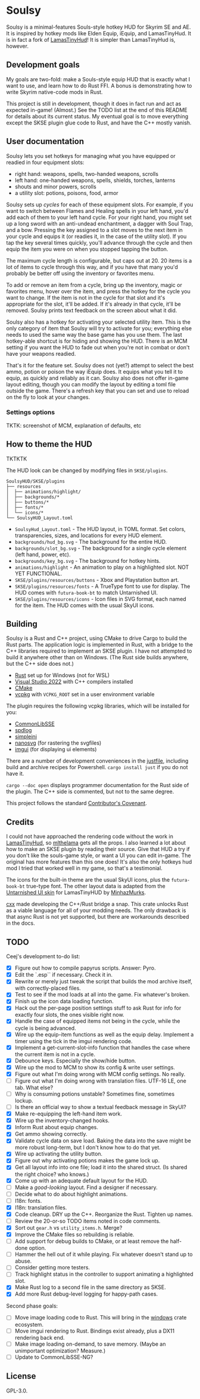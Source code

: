 # Soulsy

Soulsy is a minimal-features Souls-style hotkey HUD for Skyrim SE and AE. It is inspired by hotkey mods like Elden Equip, iEquip, and LamasTinyHud. It is in fact a fork of [LamasTinyHud](https://github.com/mlthelama/LamasTinyHUD)! It is simpler than LamasTinyHud is, however.

## Development goals

My goals are two-fold: make a Souls-style equip HUD that is exactly what I want to use, and learn how to do Rust FFI. A bonus is demonstrating how to write Skyrim native-code mods in Rust.

This project is still in development, though it does in fact run and act as
expected in-game! (Almost.) See the TODO list at the end of this README for details about its current status. My eventual goal is to move everything except the SKSE plugin glue code to Rust, and have the C++ mostly vanish.

## User documentation

Soulsy lets you set hotkeys for managing what you have equipped or readied in four equipment slots:

- right hand: weapons, spells, two-handed weapons, scrolls
- left hand: one-handed weapons, spells, shields, torches, lanterns
- shouts and minor powers, scrolls
- a utility slot: potions, poisons, food, armor

Soulsy sets up _cycles_ for each of these equipment slots. For example, if you want to switch between Flames and Healing spells in your left hand, you'd add each of them to your left hand cycle. For your right hand, you might set up a long sword with an anti-undead enchantment, a dagger with Soul Trap, and a bow. Pressing the key assigned to a slot moves to the next item in your cycle and equips it (or readies it, in the case of the utility slot). If you tap the key several times quickly, you'll advance through the cycle and then equip the item you were on when you stopped tapping the button.

The maximum cycle length is configurable, but caps out at 20. 20 items is a lot of items to cycle through this way, and if you have that many you'd probably be better off using the inventory or favorites menu.

To add or remove an item from a cycle, bring up the inventory, magic or favorites menu, hover over the item, and press the hotkey for the cycle you want to change. If the item is not in the cycle for that slot and it's appropriate for the slot, it'll be added. If it's already in that cycle, it'll be removed. Soulsy prints text feedback on the screen about what it did.

Soulsy also has a hotkey for activating your selected utility item. This is the only category of item that Soulsy will try to activate for you; everything else needs to used the same way the base game has you use them. The last hotkey-able shortcut is for hiding and showing the HUD. There is an MCM setting if you want the HUD to fade out when you're not in combat or don't have your weapons readied.

That's it for the feature set. Soulsy does not (yet?) attempt to select the best ammo, potion or poison the way iEquip does. It equips what you tell it to equip, as quickly and reliably as it can. Soulsy also does not offer in-game layout editing, though you can modify the layout by editing a toml file outside the game. There's a refresh key that you can set and use to reload on the fly to
look at your changes.

### Settings options

TKTK: screenshot of MCM, explanation of defaults, etc

## How to theme the HUD

TKTKTK

The HUD look can be changed by modifying files in `SKSE/plugins`.

```text
SoulsyHUD/SKSE/plugins
├── resources
│  ├── animations/highlight/
│  ├── backgrounds/*
│  ├── buttons/*
│  ├── fonts/*
│  └── icons/*
└── SoulsyHUD_Layout.toml
```

- `SoulsyHud_Layout.toml` - The HUD layout, in TOML format. Set colors, transparencies, sizes, and locations for every HUD element.
- `backgrounds/hud_bg.svg` - The background for the entire HUD.
- `backgrounds/slot_bg.svg` - The background for a single cycle element (left hand, power, etc).
- `backgrounds/key_bg.svg` - The background for hotkey hints.
- `animations/highlight` - An animation to play on a highlighted slot. NOT YET FUNCTIONAL.
- `SKSE/plugins/resources/buttons` - Xbox and Playstation button art.
- `SKSE/plugins/resources/fonts` - A TrueType font to use for display. The HUD comes with `futura-book-bt` to match Untarnished UI.
- `SKSE/plugins/resources/icons` - Icon files in SVG format, each named for the item. The HUD comes with the usual SkyUI icons.

## Building

Soulsy is a Rust and C++ project, using CMake to drive Cargo to build the Rust parts. The application logic is implemented in Rust, with a bridge to the C++ libraries required to implement an SKSE plugin. I have not attempted to build it anywhere other than on Windows. (The Rust side builds anywhere, but the C++ side does not.)

- [Rust](https://rustup.rs) set up for Windows (not for WSL)
- [Visual Studio 2022](https://visualstudio.microsoft.com) with C++ compilers installed
- [CMake](https://cmake.org)
- [vcpkg](https://github.com/microsoft/vcpkg) with `VCPKG_ROOT` set in a user environment variable

The plugin requires the following vcpkg libraries, which will be installed for you:

- [CommonLibSSE](https://github.com/powerof3/CommonLibSSE)
- [spdlog](https://github.com/gabime/spdlog)
- [simpleini](https://github.com/brofield/simpleini)
- [nanosvg](https://github.com/memononen/nanosvg) (for rastering the svgfiles)
- [imgui](https://github.com/ocornut/imgui) (for displaying ui elements)

There are a number of development conveniences in the [justfile](https://just.systems), including build and archive recipes for Powershell. `cargo install just` if you do not have it.

`cargo --doc open` displays programmer documentation for the Rust side of the plugin. The C++ side is commented, but not to the same degree.

This project follows the standard [Contributor's Covenant](./CODE_OF_CONDUCT.md).

## Credits

I could not have approached the rendering code without the work in [LamasTinyHud](https://www.nexusmods.com/skyrimspecialedition/mods/82545), so [mlthelama](https://github.com/mlthelama) gets all the props. I also learned a lot about how to make an SKSE plugin by reading their source. Give that HUD a try if you don't like the souls-game style, or want a UI you can edit in-game. The original has more features than this one does! It's also the only hotkeys hud mod I tried that worked well in my game, so that's a testimonial.

The icons for the built-in theme are the usual SkyUI icons, plus the `futura-book-bt` true-type font. The other layout data is adapted from the [Untarnished UI skin](https://www.nexusmods.com/skyrimspecialedition/mods/82545) for LamasTinyHUD by [MinhazMurks](https://www.nexusmods.com/skyrimspecialedition/users/26341279).

[cxx](https://cxx.rs/) made developing the C++/Rust bridge a snap. This crate unlocks Rust as a viable language for all of your modding needs. The only drawback is that async Rust is not yet supported, but there are workarounds described in the docs.

## TODO

Ceej's development to-do list:

- [x] Figure out how to compile papyrus scripts. Answer: Pyro.
- [x] Edit the `.esp`` if necessary. Check it in.
- [x] Rewrite or merely just tweak the script that builds the mod archive itself, with correctly-placed files.
- [x] Test to see if the mod loads at all into the game. Fix whatever's broken.
- [x] Finish up the icon data loading function.
- [x] Hack out the per-page position settings stuff to ask Rust for info for exactly four slots, the ones visible right now.
- [x] Handle the case of equipped items not being in the cycle, while the cycle is being advanced.
- [x] Wire up the equip-item functions as well as the equip delay. Implement a timer using the tick in the imgui rendering code.
- [x] Implement a get-current-slot-info function that handles the case where the current item is not in a cycle.
- [x] Debounce keys. Especially the show/hide button.
- [x] Wire up the mod to MCM to show its config & write user settings.
- [x] Figure out what I'm doing wrong with MCM config settings. No really.
- [ ] Figure out what I'm doing wrong with translation files. UTF-16 LE, one tab. What else?
- [ ] Why is consuming potions unstable? Sometimes fine, sometimes lockup.
- [ ] Is there an official way to show a textual feedback message in SkyUI?
- [x] Make re-equipping the left-hand item work.
- [x] Wire up the inventory-changed hooks.
- [x] Inform Rust about equip changes.
- [x] Get ammo showing correctly.
- [x] Validate cycle data on save load. Baking the data into the save might be more robust long-term, but I don't know how to do that yet.
- [x] Wire up activating the utility button.
- [x] Figure out why activating potions makes the game lock up.
- [x] Get all layout info into one file; load it into the shared struct. (Is shared the right choice? who knows.)
- [x] Come up with an adequate default layout for the HUD.
- [ ] Make a *good-looking* layout. Find a designer if necessary.
- [ ] Decide what to do about highlight animations.
- [ ] I18n: fonts.
- [x] I18n: translation files.
- [x] Code cleanup. DRY up the C++. Reorganize the Rust. Tighten up names.
- [ ] Review the 20-or-so TODO items noted in code comments.
- [x] Sort out `gear.h` vs `utility_items.h`. Merge?
- [x] Improve the CMake files so rebuilding is reliable.
- [ ] Add support for debug builds to CMake, or at least remove the half-done option.
- [ ] Hammer the hell out of it while playing. Fix whatever doesn't stand up to abuse.
- [ ] Consider getting more testers.
- [ ] Track highlight status in the controller to support animating a highlighted slot.
- [x] Make Rust log to a second file in the same directory as SKSE.
- [x] Add more Rust debug-level logging for happy-path cases.

Second phase goals:

- [ ] Move image loading code to Rust. This will bring in the [windows](https://lib.rs/crates/windows) crate ecosystem.
- [ ] Move imgui rendering to Rust. Bindings exist already, plus a DX11 rendering back end.
- [ ] Make image loading on-demand, to save memory. (Maybe an unimportant optimization? Measure.)
- [ ] Update to CommonLibSSE-NG?

## License

GPL-3.0.

